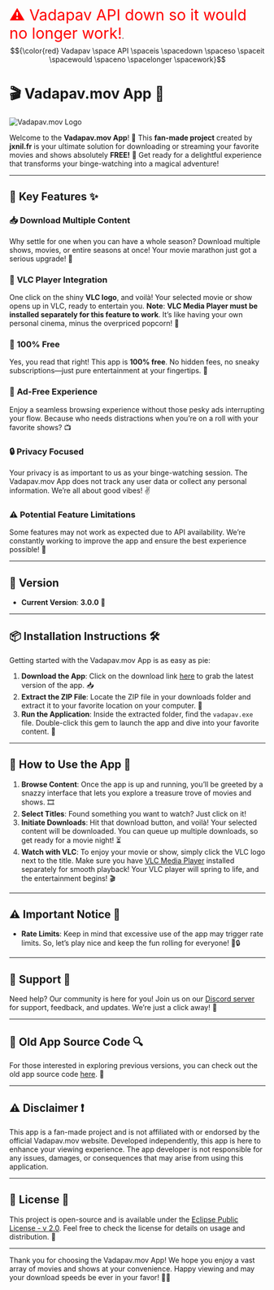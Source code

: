 <span style="color:red; font-size: 30px;">⚠ Vadapav API down so it would no longer work!</span>.
$${\color{red} Vadapav \space API \spaceis \spacedown \spaceso \spaceit \spacewould \spaceno \spacelonger \spacework}$$
# 🎬 **Vadapav.mov App** 🚀

![Vadapav.mov Logo](https://vadapav.mov/assets/favicon-32x32.png)

Welcome to the **Vadapav.mov App**! 🎉 This **fan-made project** created by **jxnil.fr** is your ultimate solution for downloading or streaming your favorite movies and shows absolutely **FREE!** 🌟 Get ready for a delightful experience that transforms your binge-watching into a magical adventure!

---

## 🌟 **Key Features** ✨

### 📥 **Download Multiple Content**
Why settle for one when you can have a whole season? Download multiple shows, movies, or entire seasons at once! Your movie marathon just got a serious upgrade! 🎥

### 🎥 **VLC Player Integration**
One click on the shiny **VLC logo**, and voilà! Your selected movie or show opens up in VLC, ready to entertain you. **Note**: **VLC Media Player must be installed separately for this feature to work**. It’s like having your own personal cinema, minus the overpriced popcorn! 🍿

### 💸 **100% Free**
Yes, you read that right! This app is **100% free**. No hidden fees, no sneaky subscriptions—just pure entertainment at your fingertips. 🎊

### 🚫 **Ad-Free Experience**
Enjoy a seamless browsing experience without those pesky ads interrupting your flow. Because who needs distractions when you’re on a roll with your favorite shows? 📺

### 🔒 **Privacy Focused**
Your privacy is as important to us as your binge-watching session. The Vadapav.mov App does not track any user data or collect any personal information. We’re all about good vibes! ✌️

### ⚠️ **Potential Feature Limitations**
Some features may not work as expected due to API availability. We’re constantly working to improve the app and ensure the best experience possible! 🔄

---

## 📅 **Version**
- **Current Version**: **3.0.0** 📅

---

## 📦 **Installation Instructions** 🛠️

Getting started with the Vadapav.mov App is as easy as pie:

1. **Download the App**: Click on the download link [here](https://github.com/AgentHackerYT/vadapav.mov-app/releases/tag/v3-noads) to grab the latest version of the app. 📥
2. **Extract the ZIP File**: Locate the ZIP file in your downloads folder and extract it to your favorite location on your computer. 📂
3. **Run the Application**: Inside the extracted folder, find the `vadapav.exe` file. Double-click this gem to launch the app and dive into your favorite content. 🚀

---

## 🎉 **How to Use the App** 🎊

1. **Browse Content**: Once the app is up and running, you’ll be greeted by a snazzy interface that lets you explore a treasure trove of movies and shows. 🎞️
2. **Select Titles**: Found something you want to watch? Just click on it! 
3. **Initiate Downloads**: Hit that download button, and voilà! Your selected content will be downloaded. You can queue up multiple downloads, so get ready for a movie night! ⏳
4. **Watch with VLC**: To enjoy your movie or show, simply click the VLC logo next to the title. Make sure you have [VLC Media Player](https://www.videolan.org/vlc/) installed separately for smooth playback! Your VLC player will spring to life, and the entertainment begins! 🎬

---

## ⚠️ **Important Notice** 🚨

- **Rate Limits**: Keep in mind that excessive use of the app may trigger rate limits. So, let’s play nice and keep the fun rolling for everyone! 🚫🔒

---

## 💬 **Support** 🤝

Need help? Our community is here for you! Join us on our [Discord server](https://discord.gg/BxSXTrp46n) for support, feedback, and updates. We’re just a click away! 💬

---

## 📂 **Old App Source Code** 🔍

For those interested in exploring previous versions, you can check out the old app source code [here](https://github.com/AgentHackerYT/vadapav.mov-app/tree/old). 📜

---

## ⚠️ **Disclaimer** ❗

This app is a fan-made project and is not affiliated with or endorsed by the official Vadapav.mov website. Developed independently, this app is here to enhance your viewing experience. The app developer is not responsible for any issues, damages, or consequences that may arise from using this application. 

---

## 📜 **License** 📝

This project is open-source and is available under the [Eclipse Public License - v 2.0](https://github.com/AgentHackerYT/vadapav.mov-app/blob/main/LICENSE). Feel free to check the license for details on usage and distribution. 📑

---

Thank you for choosing the Vadapav.mov App! We hope you enjoy a vast array of movies and shows at your convenience. Happy viewing and may your download speeds be ever in your favor! 🎉🍿
